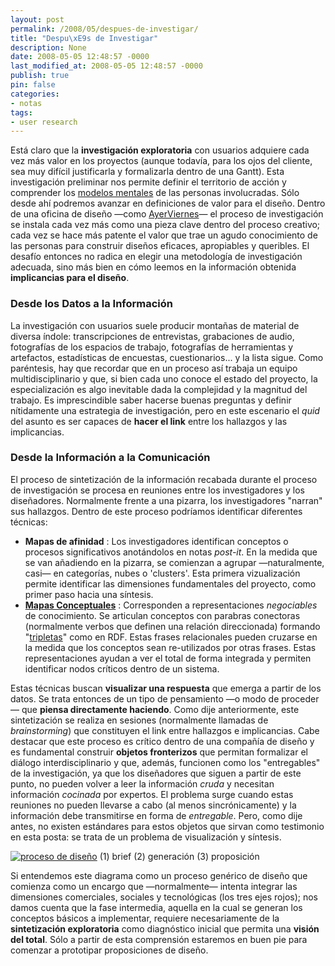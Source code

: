 ```yaml
---
layout: post
permalink: /2008/05/despues-de-investigar/
title: "Despu\xE9s de Investigar"
description: None
date: 2008-05-05 12:48:57 -0000
last_modified_at: 2008-05-05 12:48:57 -0000
publish: true
pin: false
categories:
- notas
tags:
- user research
---
```

Está claro que la **investigación exploratoria** con usuarios adquiere cada vez más valor en los proyectos (aunque todavía, para los ojos del cliente, sea muy difícil justificarla y formalizarla dentro de una Gantt). Esta investigación preliminar nos permite definir el territorio de acción y comprender los [modelos mentales](http://www.darcy.cl/usabilidad/%c2%bfque-son-los-modelos-mentales/ "Lo que Darcy dice") de las personas involucradas. Sólo desde ahí podremos avanzar en definiciones de valor para el diseño. Dentro de una oficina de diseño —como [AyerViernes](http://www.ayerviernes.com "AyerViernes S.A.")— el proceso de investigación se instala cada vez más como una pieza clave dentro del proceso creativo; cada vez se hace más patente el valor que trae un agudo conocimiento de las personas para construir diseños eficaces, apropiables y queribles. El desafío entonces no radica en elegir una metodología de investigación adecuada, sino más bien en cómo leemos en la información obtenida **implicancias para el diseño**.

### Desde los Datos a la Información

La investigación con usuarios suele producir montañas de material de diversa índole: transcripciones de entrevistas, grabaciones de audio, fotografías de los espacios de trabajo, fotografías de herramientas y artefactos, estadísticas de encuestas, cuestionarios... y la lista sigue. Como paréntesis, hay que recordar que en un proceso así trabaja un equipo multidisciplinario y que, si bien cada uno conoce el estado del proyecto, la especialización es algo inevitable dada la complejidad y la magnitud del trabajo. Es imprescindible saber hacerse buenas preguntas y definir nítidamente una estrategia de investigación, pero en este escenario el _quid_ del asunto es ser capaces de **hacer el link** entre los hallazgos y las implicancias.

### Desde la Información a la Comunicación

El proceso de sintetización de la información recabada durante el proceso de investigación se procesa en reuniones entre los investigadores y los diseñadores. Normalmente frente a una pizarra, los investigadores "narran" sus hallazgos. Dentro de este proceso podríamos identificar diferentes técnicas:

* **Mapas de afinidad** : Los investigadores identifican conceptos o procesos significativos anotándolos en notas _post-it_. En la medida que se van añadiendo en la pizarra, se comienzan a agrupar —naturalmente, casi— en categorías, nubes o 'clusters'. Esta primera vizualización permite identificar las dimensiones fundamentales del proyecto, como primer paso hacia una síntesis.
* **[Mapas Conceptuales](http://es.wikipedia.org/wiki/Mapa_conceptual "Definición en Wikipedia")** : Corresponden a representaciones _negociables_ de conocimiento. Se articulan conceptos con parabras conectoras (normalmente verbos que definen una relación direccionada) formando "[tripletas](http://en.wikipedia.org/wiki/Triple "Definición en Wikipedia \(inglés\)")" como en RDF. Estas frases relacionales pueden cruzarse en la medida que los conceptos sean re-utilizados por otras frases. Estas representaciones ayudan a ver el total de forma integrada y permiten identificar nodos críticos dentro de un sistema.

Estas técnicas buscan **visualizar una respuesta** que emerga a partir de los datos. Se trata entonces de un tipo de pensamiento —o modo de proceder— que **piensa directamente haciendo**. Como dije anteriormente, este sintetización se realiza en sesiones (normalmente llamadas de _brainstorming_) que constituyen el link entre hallazgos e implicancias. Cabe destacar que este proceso es crítico dentro de una compañía de diseño y es fundamental construir **objetos fronterizos** que permitan formalizar el diálogo interdisciplinario y que, además, funcionen como los "entregables" de la investigación, ya que los diseñadores que siguen a partir de este punto, no pueden volver a leer la información _cruda_ y necesitan información _cocinada_ por expertos. El problema surge cuando estas reuniones no pueden llevarse a cabo (al menos sincrónicamente) y la información debe transmitirse en forma de _entregable_. Pero, como dije antes, no existen estándares para estos objetos que sirvan como testimonio en esta posta: se trata de un problema de visualización y síntesis.

[![proceso de diseño](http://herbertspencer.net/wp-content/uploads/2008/04/desing_process1.jpg)](http://herbertspencer.net/wp-content/uploads/2008/04/desing_process1.jpg) (1) brief (2) generación (3) proposición

Si entendemos este diagrama como un proceso genérico de diseño que comienza como un encargo que —normalmente— intenta integrar las dimensiones comerciales, sociales y tecnológicas (los tres ejes rojos); nos damos cuenta que la fase intermedia, aquella en la cual se generan los conceptos básicos a implementar, requiere necesariamente de la **sintetización exploratoria** como diagnóstico inicial que permita una **visión del total**. Sólo a partir de esta comprensión estaremos en buen pie para comenzar a prototipar proposiciones de diseño.
